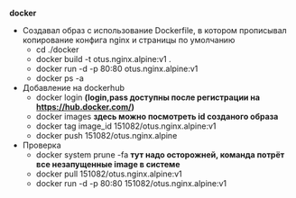 **docker**

- Создавал образ с использование Dockerfile, в котором прописывал копирование конфига nginx и страницы по умолчанию 
  - cd ./docker
  - docker build -t otus.nginx.alpine:v1 .
  - docker run -d -p 80:80 otus.nginx.alpine:v1
  - docker ps -a
- Добавление на dockerhub
  - docker login **(login,pass доступны после регистрации на https://hub.docker.com/)**
  - docker images **здесь можно посмотреть id созданого образа**
  - docker tag image_id 151082/otus.nginx.alpine:v1 
  - docker push 151082/otus.nginx.alpine
- Проверка
  - docker system prune -fa **тут надо осторожней, команда потрёт все незапущенные image в системе**
  - docker pull 151082/otus.nginx.alpine:v1
  - docker run -d -p 80:80 151082/otus.nginx.alpine:v1  


